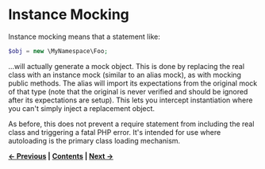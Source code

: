 # Instance Mocking


Instance mocking means that a statement like:

```PHP
$obj = new \MyNamespace\Foo;
```

...will actually generate a mock object. This is done by replacing the real class
with an instance mock (similar to an alias mock), as with mocking public methods.
The alias will import its
expectations from the original mock of that type (note that the original is never
verified and should be ignored after its expectations are setup). This lets you
intercept instantiation where you can't simply inject a replacement object.

As before, this does not prevent a require statement from including the real
class and triggering a fatal PHP error. It's intended for use where autoloading
is the primary class loading mechanism.



**[&#8592; Previous](12-MOCKING-PUBLIC-STATIC-METHODS.md) | [Contents](../README.md#documentation) | [Next &#8594;](14-PRESERVING-PASS-BY-REFERENCE-PARAMETER-BEHAVIOUR.md)**
